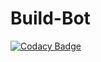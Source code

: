 # Build-Bot

[![Codacy Badge](https://api.codacy.com/project/badge/Grade/39aee766b2e542448db3ecfecf75faf9?branch=bbot-python)](https://app.codacy.com/gh/Sohil876/Build-Bot?utm_source=github.com&utm_medium=referral&utm_content=Sohil876/Build-Bot&utm_campaign=Badge_Grade_Settings)
